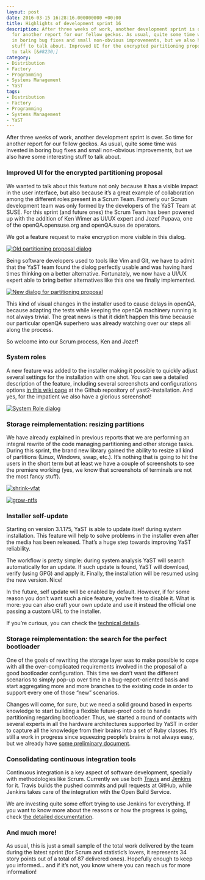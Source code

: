 ```yaml
---
layout: post
date: 2016-03-15 16:28:16.000000000 +00:00
title: Highlights of development sprint 16
description: After three weeks of work, another development sprint is over. So time
  for another report for our fellow geckos. As usual, quite some time was invested
  in boring bug fixes and small non-obvious improvements, but we also have some interesting
  stuff to talk about. Improved UI for the encrypted partitioning proposal We wanted
  to talk [&#8230;]
category:
- Distribution
- Factory
- Programming
- Systems Management
- YaST
tags:
- Distribution
- Factory
- Programming
- Systems Management
- YaST
---
```


After three weeks of work, another development sprint is over. So time
for another report for our fellow geckos. As usual, quite some time was
invested in boring bug fixes and small non-obvious improvements, but we
also have some interesting stuff to talk about.

### Improved UI for the encrypted partitioning proposal

We wanted to talk about this feature not only because it has a visible
impact in the user interface, but also because it’s a great example of
collaboration among the different roles present in a Scrum Team.
Formerly our Scrum development team was only formed by the developers of
the YaST Team at SUSE. For this sprint (and future ones) the Scrum Team
has been powered up with the addition of Ken Wimer as UI/UX expert and
Jozef Pupava, one of the openQA.opensuse.org and openQA.suse.de
operators.

We got a feature request to make encryption more visible in this dialog.

[![Old partitioning proposal
dialog](../../../../images/2016-03-15/28ea0408-e22b-11e5-8290-9ad25dd65776-225x300.png)](../../../../images/2016-03-15/28ea0408-e22b-11e5-8290-9ad25dd65776.png)

Being software developers used to tools like Vim and Git, we have to
admit that the YaST team found the dialog perfectly usable and was
having hard times thinking on a better alternative. Fortunately, we now
have a UI/UX expert able to bring better alternatives like this one we
finally implemented.

[![New dialog for partitioning
proposal](../../../../images/2016-03-15/93288588-e22b-11e5-8d9e-d6190a2ad13b-219x300.png)](../../../../images/2016-03-15/93288588-e22b-11e5-8d9e-d6190a2ad13b.png)

This kind of visual changes in the installer used to cause delays in
openQA, because adapting the tests while keeping the openQA machinery
running is not always trivial. The great news is that it didn’t happen
this time because our particular openQA superhero was already watching
over our steps all along the process.

So welcome into our Scrum process, Ken and Jozef!

### System roles

A new feature was added to the installer making it possible to quickly
adjust several settings for the installation with one shot. You can see
a detailed description of the feature, including several screenshots and
configurations options [in this wiki page][1] at the Github repository
of yast2-installation. And yes, for the impatient we also have a
glorious screenshot!

[![System Role
dialog](../../../../images/2016-03-15/460729c4-ea98-11e5-95e7-1a8d90729ff1-300x231.png)](../../../../images/2016-03-15/460729c4-ea98-11e5-95e7-1a8d90729ff1.png)

### Storage reimplementation: resizing partitions

We have already explained in previous reports that we are performing an
integral rewrite of the code managing partitioning and other storage
tasks. During this sprint, the brand new library gained the ability to
resize all kind of partitions (Linux, Windows, swap, etc.). It’s nothing
that is going to hit the users in the short term but at least we have a
couple of screenshots to see the premiere working (yes, we know that
screenshots of terminals are not the most fancy stuff).

[![shrink-vfat](../../../../images/2016-03-15/shrink-vfat-300x195.png)](../../../../images/2016-03-15/shrink-vfat.png)

[![grow-ntfs](../../../../images/2016-03-15/grow-ntfs-300x195.png)](../../../../images/2016-03-15/grow-ntfs.png)

### Installer self-update

Starting on version 3.1.175, YaST is able to update itself during system
installation. This feature will help to solve problems in the installer
even after the media has been released. That’s a huge step towards
improving YaST reliability.

The workflow is pretty simple: during system analysis YaST will search
automatically for an update. If such update is found, YaST will
download, verify (using GPG) and apply it. Finally, the installation
will be resumed using the new version. Nice!

In the future, self update will be enabled by default. However, if for
some reason you don’t want such a nice feature, you’re free to disable
it. What is more: you can also craft your own update and use it instead
the official one passing a custom URL to the installer.

If you’re curious, you can check the [technical details][2].

### Storage reimplementation: the search for the perfect bootloader

One of the goals of rewriting the storage layer was to make possible to
cope with all the over-complicated requirements involved in the proposal
of a good bootloader configuration. This time we don’t want the
different scenarios to simply pop-up over time in a bug-report-oriented
basis and start aggregating more and more branches to the existing code
in order to support every one of those “new” scenarios.

Changes will come, for sure, but we need a solid ground based in experts
knowledge to start building a flexible future-proof code to handle
partitioning regarding bootloader. Thus, we started a round of contacts
with several experts in all the hardware architectures supported by YaST
in order to capture all the knowledge from their brains into a set of
Ruby classes. It’s still a work in progress since squeezing people’s
brains is not always easy, but we already have [some preliminary
document][3].

### Consolidating continuous integration tools

Continuous integration is a key aspect of software development,
specially with methodologies like Scrum. Currently we use both
[Travis][4] and [Jenkins][5] for it. Travis builds the pushed commits
and pull requests at GitHub, while Jenkins takes care of the integration
with the Open Build Service.

We are investing quite some effort trying to use Jenkins for everything.
If you want to know more about the reasons or how the progress is going,
check [the detailed documentation][6].

### And much more!

As usual, this is just a small sample of the total work delivered by the
team during the latest sprint (for Scrum and statistic’s lovers, it
represents 34 story points out of a total of 87 delivered ones).
Hopefully enough to keep you informed… and if it’s not, you know where
you can reach us for more information!



[1]: https://github.com/yast/yast-installation/wiki/System-Role
[2]: https://github.com/yast/yast-installation/blob/master/doc/SELF_UPDATE.md
[3]: https://github.com/yast/yast-storage-ng/blob/master/doc/boot-partition.md
[4]: https://travis-ci.org/
[5]: http://jenkins-ci.org/
[6]: https://github.com/yast/yast.github.io/blob/master/doc/jenkins-integration.md
